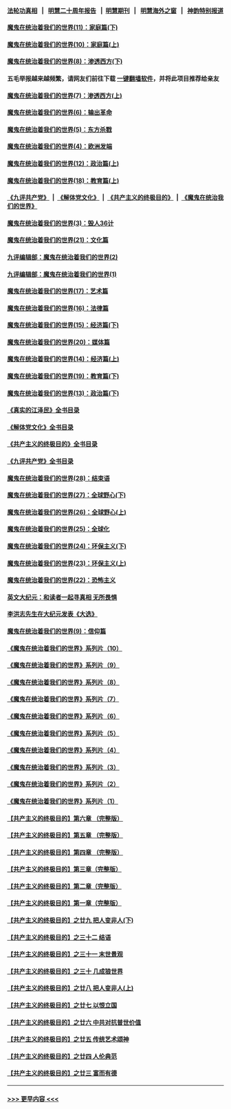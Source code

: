#### [法轮功真相](https://github.com/gfw-breaker/truth/blob/master/README.md?t=0) &nbsp;&nbsp;|&nbsp;&nbsp; [明慧二十周年报告](https://github.com/gfw-breaker/mh-reports/blob/master/README.md?t=0) &nbsp;&nbsp;|&nbsp;&nbsp;[明慧期刊](https://github.com/gfw-breaker/mh-qikan) &nbsp;&nbsp;|&nbsp;&nbsp; [明慧海外之窗](https://github.com/gfw-breaker/mh-news/blob/master/README.md?t=0) &nbsp;&nbsp;|&nbsp;&nbsp; [神韵特别报道](https://github.com/gfw-breaker/mh-news/blob/master/shenyun.md?t=0)
#### [魔鬼在统治着我们的世界(11)：家庭篇(下)](../pages/nsc422/n10440961.md?t=11290201) 
#### [魔鬼在统治着我们的世界(10)：家庭篇(上)](../pages/nsc422/n10435448.md?t=11290201) 
#### [魔鬼在统治着我们的世界(8)：渗透西方(下)](../pages/nsc422/n10429603.md?t=11290201) 
#### 五毛举报越来越频繁，请网友们前往下载 [一键翻墙软件](https://github.com/gfw-breaker/ssr-accounts)，并将此项目推荐给亲友
#### [魔鬼在统治着我们的世界(7)：渗透西方(上)](../pages/nsc422/n10426013.md?t=11290201) 
#### [魔鬼在统治着我们的世界(6)：输出革命](../pages/nsc422/n10421536.md?t=11290201) 
#### [魔鬼在统治着我们的世界(5)：东方杀戮](../pages/nsc422/n10417707.md?t=11290201) 
#### [魔鬼在统治着我们的世界(4)：欧洲发端](../pages/nsc422/n10414890.md?t=11290201) 
#### [魔鬼在统治着我们的世界(12)：政治篇(上)](../pages/nsc422/n10444576.md?t=11290201) 
#### [魔鬼在统治着我们的世界(18)：教育篇(上)](../pages/nsc422/n10526970.md?t=11290201) 
#### [《九评共产党》](https://github.com/begood0513/9ping.md/blob/master/README.md) &nbsp;|&nbsp; [《解体党文化》](../../../../jtdwh.md/blob/master/README.md)  &nbsp;|&nbsp; [《共产主义的终极目的》](../../../../gczydzjmd.md/blob/master/README.md) &nbsp;|&nbsp; [《魔鬼在统治我们的世界》](../../../../mgztzwmdsj.md/blob/master/README.md) 
#### [魔鬼在统治着我们的世界(3)：毁人36计](../pages/nsc422/n10411583.md?t=11290201) 
#### [魔鬼在统治着我们的世界(21)：文化篇](../pages/nsc422/n10597706.md?t=11290201) 
#### [九评编辑部：魔鬼在统治着我们的世界(2)](../pages/nsc422/n10410036.md?t=11290201) 
#### [九评编辑部：魔鬼在统治着我们的世界(1)](../pages/nsc422/n10406825.md?t=11290201) 
#### [魔鬼在统治着我们的世界(17)：艺术篇](../pages/nsc422/n10499093.md?t=11290201) 
#### [魔鬼在统治着我们的世界(16)：法律篇](../pages/nsc422/n10485969.md?t=11290201) 
#### [魔鬼在统治着我们的世界(15)：经济篇(下)](../pages/nsc422/n10469975.md?t=11290201) 
#### [魔鬼在统治着我们的世界(20)：媒体篇](../pages/nsc422/n10586579.md?t=11290201) 
#### [魔鬼在统治着我们的世界(14)：经济篇(上)](../pages/nsc422/n10457370.md?t=11290201) 
#### [魔鬼在统治着我们的世界(19)：教育篇(下)](../pages/nsc422/n10564808.md?t=11290201) 
#### [魔鬼在统治着我们的世界(13)：政治篇(下)](../pages/nsc422/n10448270.md?t=11290201) 
#### [《真实的江泽民》全书目录](../pages/nsc422/n13721399.md?t=11290201) 
#### [《解体党文化》全书目录](../pages/nsc422/n13721157.md?t=11290201) 
#### [《共产主义的终极目的》全书目录](../pages/nsc422/n13721048.md?t=11290201) 
#### [《九评共产党》全书目录](../pages/nsc422/n13708085.md?t=11290201) 
#### [魔鬼在统治着我们的世界(28)：结束语](../pages/nsc422/n10936246.md?t=11290201) 
#### [魔鬼在统治着我们的世界(27)：全球野心(下)](../pages/nsc422/n10928319.md?t=11290201) 
#### [魔鬼在统治着我们的世界(26)：全球野心(上)](../pages/nsc422/n10900318.md?t=11290201) 
#### [魔鬼在统治着我们的世界(25)：全球化](../pages/nsc422/n10788205.md?t=11290201) 
#### [魔鬼在统治着我们的世界(24)：环保主义(下)](../pages/nsc422/n10695307.md?t=11290201) 
#### [魔鬼在统治着我们的世界(23)：环保主义(上)](../pages/nsc422/n10688613.md?t=11290201) 
#### [魔鬼在统治着我们的世界(22)：恐怖主义](../pages/nsc422/n10614727.md?t=11290201) 
#### [英文大纪元：和读者一起寻真相 无所畏惧](../pages/nsc422/n12542027.md?t=11290201) 
#### [李洪志先生在大纪元发表《大选》](../pages/nsc422/n12534746.md?t=11290201) 
#### [魔鬼在统治着我们的世界(9)：信仰篇](../pages/nsc422/n10432159.md?t=11290201) 
#### [《魔鬼在统治着我们的世界》系列片（10）](../pages/nsc422/n12292670.md?t=11290201) 
#### [《魔鬼在统治着我们的世界》系列片（9）](../pages/nsc422/n12290859.md?t=11290201) 
#### [《魔鬼在统治着我们的世界》系列片（8）](../pages/nsc422/n12287445.md?t=11290201) 
#### [《魔鬼在统治着我们的世界》系列片（7）](../pages/nsc422/n12283425.md?t=11290201) 
#### [《魔鬼在统治着我们的世界》系列片（6）](../pages/nsc422/n12282314.md?t=11290201) 
#### [《魔鬼在统治着我们的世界》系列片（5）](../pages/nsc422/n12281419.md?t=11290201) 
#### [《魔鬼在统治着我们的世界》系列片（4）](../pages/nsc422/n12274024.md?t=11290201) 
#### [《魔鬼在统治着我们的世界》系列片（3）](../pages/nsc422/n12271322.md?t=11290201) 
#### [《魔鬼在统治着我们的世界》系列片（2）](../pages/nsc422/n12269049.md?t=11290201) 
#### [《魔鬼在统治着我们的世界》系列片（1）](../pages/nsc422/n12267575.md?t=11290201) 
#### [【共产主义的终极目的】第六章 （完整版）](../pages/nsc422/n11428913.md?t=11290201) 
#### [【共产主义的终极目的】第五章 （完整版）](../pages/nsc422/n11428912.md?t=11290201) 
#### [【共产主义的终极目的】第四章 （完整版）](../pages/nsc422/n11428907.md?t=11290201) 
#### [【共产主义的终极目的】第三章（完整版）](../pages/nsc422/n11428848.md?t=11290201) 
#### [【共产主义的终极目的】第二章（完整版）](../pages/nsc422/n11428831.md?t=11290201) 
#### [【共产主义的终极目的】第一章（完整版）](../pages/nsc422/n11417651.md?t=11290201) 
#### [【共产主义的终极目的】之廿九 把人变非人(下)](../pages/nsc422/n11344140.md?t=11290201) 
#### [【共产主义的终极目的】之三十二 结语](../pages/nsc422/n11360535.md?t=11290201) 
#### [【共产主义的终极目的】之三十一 末世景观](../pages/nsc422/n11351129.md?t=11290201) 
#### [【共产主义的终极目的】之三十 几成狼世界](../pages/nsc422/n11348280.md?t=11290201) 
#### [【共产主义的终极目的】之廿八 把人变非人(上)](../pages/nsc422/n11340492.md?t=11290201) 
#### [【共产主义的终极目的】之廿七 以恨立国](../pages/nsc422/n11336944.md?t=11290201) 
#### [【共产主义的终极目的】之廿六 中共对抗普世价值](../pages/nsc422/n11324785.md?t=11290201) 
#### [【共产主义的终极目的】之廿五 传统艺术颂神](../pages/nsc422/n11296396.md?t=11290201) 
#### [【共产主义的终极目的】之廿四 人伦典范](../pages/nsc422/n11296397.md?t=11290201) 
#### [【共产主义的终极目的】之廿三 富而有德](../pages/nsc422/n11283598.md?t=11290201) 

----
#### [ >>> 更早内容 <<< ](../indexes/nsc422-earlier.md)

